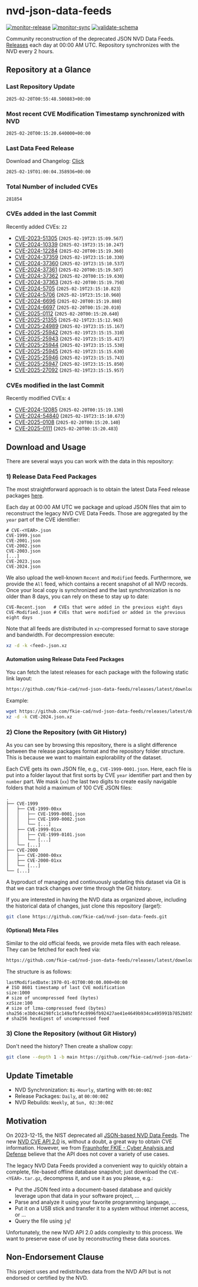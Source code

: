# nvd-json-data-feeds

[![monitor-release](https://github.com/fkie-cad/nvd-json-data-feeds/actions/workflows/monitor_release.yml/badge.svg)](https://github.com/fkie-cad/nvd-json-data-feeds/actions/workflows/monitor_release.yml)
[![monitor-sync](https://github.com/fkie-cad/nvd-json-data-feeds/actions/workflows/monitor_sync.yml/badge.svg)](https://github.com/fkie-cad/nvd-json-data-feeds/actions/workflows/monitor_sync.yml)
[![validate-schema](https://github.com/fkie-cad/nvd-json-data-feeds/actions/workflows/validate_schema.yml/badge.svg)](https://github.com/fkie-cad/nvd-json-data-feeds/actions/workflows/validate_schema.yml)

Community reconstruction of the deprecated JSON NVD Data Feeds.
[Releases](https://github.com/fkie-cad/nvd-json-data-feeds/releases/latest) each day at 00:00 AM UTC.
Repository synchronizes with the NVD every 2 hours.

## Repository at a Glance

### Last Repository Update

```plain
2025-02-20T00:55:48.500883+00:00
```

### Most recent CVE Modification Timestamp synchronized with NVD

```plain
2025-02-20T00:15:20.640000+00:00
```

### Last Data Feed Release

Download and Changelog: [Click](https://github.com/fkie-cad/nvd-json-data-feeds/releases/latest)

```plain
2025-02-19T01:00:04.358936+00:00
```

### Total Number of included CVEs

```plain
281854
```

### CVEs added in the last Commit

Recently added CVEs: `22`

- [CVE-2023-51305](CVE-2023/CVE-2023-513xx/CVE-2023-51305.json) (`2025-02-19T23:15:09.567`)
- [CVE-2024-10339](CVE-2024/CVE-2024-103xx/CVE-2024-10339.json) (`2025-02-19T23:15:10.247`)
- [CVE-2024-12284](CVE-2024/CVE-2024-122xx/CVE-2024-12284.json) (`2025-02-20T00:15:19.360`)
- [CVE-2024-37359](CVE-2024/CVE-2024-373xx/CVE-2024-37359.json) (`2025-02-19T23:15:10.330`)
- [CVE-2024-37360](CVE-2024/CVE-2024-373xx/CVE-2024-37360.json) (`2025-02-19T23:15:10.537`)
- [CVE-2024-37361](CVE-2024/CVE-2024-373xx/CVE-2024-37361.json) (`2025-02-20T00:15:19.507`)
- [CVE-2024-37362](CVE-2024/CVE-2024-373xx/CVE-2024-37362.json) (`2025-02-20T00:15:19.630`)
- [CVE-2024-37363](CVE-2024/CVE-2024-373xx/CVE-2024-37363.json) (`2025-02-20T00:15:19.750`)
- [CVE-2024-5705](CVE-2024/CVE-2024-57xx/CVE-2024-5705.json) (`2025-02-19T23:15:10.823`)
- [CVE-2024-5706](CVE-2024/CVE-2024-57xx/CVE-2024-5706.json) (`2025-02-19T23:15:10.960`)
- [CVE-2024-6696](CVE-2024/CVE-2024-66xx/CVE-2024-6696.json) (`2025-02-20T00:15:19.880`)
- [CVE-2024-6697](CVE-2024/CVE-2024-66xx/CVE-2024-6697.json) (`2025-02-20T00:15:20.010`)
- [CVE-2025-0112](CVE-2025/CVE-2025-01xx/CVE-2025-0112.json) (`2025-02-20T00:15:20.640`)
- [CVE-2025-21355](CVE-2025/CVE-2025-213xx/CVE-2025-21355.json) (`2025-02-19T23:15:12.963`)
- [CVE-2025-24989](CVE-2025/CVE-2025-249xx/CVE-2025-24989.json) (`2025-02-19T23:15:15.167`)
- [CVE-2025-25942](CVE-2025/CVE-2025-259xx/CVE-2025-25942.json) (`2025-02-19T23:15:15.310`)
- [CVE-2025-25943](CVE-2025/CVE-2025-259xx/CVE-2025-25943.json) (`2025-02-19T23:15:15.417`)
- [CVE-2025-25944](CVE-2025/CVE-2025-259xx/CVE-2025-25944.json) (`2025-02-19T23:15:15.530`)
- [CVE-2025-25945](CVE-2025/CVE-2025-259xx/CVE-2025-25945.json) (`2025-02-19T23:15:15.630`)
- [CVE-2025-25946](CVE-2025/CVE-2025-259xx/CVE-2025-25946.json) (`2025-02-19T23:15:15.743`)
- [CVE-2025-25947](CVE-2025/CVE-2025-259xx/CVE-2025-25947.json) (`2025-02-19T23:15:15.850`)
- [CVE-2025-27092](CVE-2025/CVE-2025-270xx/CVE-2025-27092.json) (`2025-02-19T23:15:15.957`)


### CVEs modified in the last Commit

Recently modified CVEs: `4`

- [CVE-2024-12085](CVE-2024/CVE-2024-120xx/CVE-2024-12085.json) (`2025-02-20T00:15:19.130`)
- [CVE-2024-54840](CVE-2024/CVE-2024-548xx/CVE-2024-54840.json) (`2025-02-19T23:15:10.673`)
- [CVE-2025-0108](CVE-2025/CVE-2025-01xx/CVE-2025-0108.json) (`2025-02-20T00:15:20.140`)
- [CVE-2025-0111](CVE-2025/CVE-2025-01xx/CVE-2025-0111.json) (`2025-02-20T00:15:20.483`)


## Download and Usage

There are several ways you can work with the data in this repository:

### 1) Release Data Feed Packages

The most straightforward approach is to obtain the latest Data Feed release packages [here](https://github.com/fkie-cad/nvd-json-data-feeds/releases/latest).

Each day at 00:00 AM UTC we package and upload JSON files that aim to reconstruct the legacy NVD CVE Data Feeds.
Those are aggregated by the `year` part of the CVE identifier:

```
# CVE-<YEAR>.json
CVE-1999.json
CVE-2001.json
CVE-2002.json
CVE-2003.json
[...]
CVE-2023.json
CVE-2024.json
```

We also upload the well-known `Recent` and `Modified` feeds.
Furthermore, we provide the `All` feed, which contains a recent snapshot of all NVD records.
Once your local copy is synchronized and the last synchronization is no older than 8 days, you can rely on these to stay up to date:

```plain
CVE-Recent.json   # CVEs that were added in the previous eight days
CVE-Modified.json # CVEs that were modified or added in the previous eight days
```

Note that all feeds are distributed in `xz`-compressed format to save storage and bandwidth.
For decompression execute:

```sh
xz -d -k <feed>.json.xz
```

#### Automation using Release Data Feed Packages

You can fetch the latest releases for each package with the following static link layout:

```sh
https://github.com/fkie-cad/nvd-json-data-feeds/releases/latest/download/CVE-<YEAR>.json.xz
```

Example:

```sh
wget https://github.com/fkie-cad/nvd-json-data-feeds/releases/latest/download/CVE-2024.json.xz
xz -d -k CVE-2024.json.xz
```

### 2) Clone the Repository (with Git History)

As you can see by browsing this repository, there is a slight difference between the release packages format and the repository folder structure.
This is because we want to maintain explorability of the dataset.

Each CVE gets its own JSON file, e.g., `CVE-1999-0001.json`.
Here, each file is put into a folder layout that first sorts by CVE `year` identifier part and then by `number` part.
We mask (`xx`) the last two digits to create easily navigable folders that hold a maximum of 100 CVE JSON files:

```plain
.
├── CVE-1999
│   ├── CVE-1999-00xx
│   │   ├── CVE-1999-0001.json
│   │   ├── CVE-1999-0002.json
│   │   └── [...]
│   ├── CVE-1999-01xx
│   │   ├── CVE-1999-0101.json
│   │   └── [...]
│   └── [...]
├── CVE-2000
│   ├── CVE-2000-00xx
│   ├── CVE-2000-01xx
│   └── [...]
└── [...]
```

A byproduct of managing and continuously updating this dataset via Git is that we can track changes over time through the Git history.

If you are interested in having the NVD data as organized above, including the historical data of changes, just clone this repository (large!):

```sh
git clone https://github.com/fkie-cad/nvd-json-data-feeds.git
```

#### (Optional) Meta Files

Similar to the old official feeds, we provide meta files with each release. They can be fetched for each feed via:

```sh
https://github.com/fkie-cad/nvd-json-data-feeds/releases/latest/download/CVE-<YEAR>.meta
```

The structure is as follows:

```plain
lastModifiedDate:1970-01-01T00:00:00.000+00:00                          # ISO 8601 timestamp of last CVE modification
size:1000                                                               # size of uncompressed feed (bytes)
xzSize:100                                                              # size of lzma-compressed feed (bytes)
sha256:e3b0c44298fc1c149afbf4c8996fb92427ae41e4649b934ca495991b7852b855 # sha256 hexdigest of uncompressed feed
```

### 3) Clone the Repository (without Git History)

Don't need the history? Then create a shallow copy:

```sh
git clone --depth 1 -b main https://github.com/fkie-cad/nvd-json-data-feeds.git
```


## Update Timetable

* NVD Synchronization: `Bi-Hourly`, starting with `00:00:00Z`
* Release Packages: `Daily`, at `00:00:00Z`
* NVD Rebuilds: `Weekly`, at `Sun, 02:30:00Z`


## Motivation

On 2023-12-15, the NIST deprecated all [JSON-based NVD Data Feeds](https://nvd.nist.gov/vuln/data-feeds#divRetirementBanner-1).
The new [NVD CVE API 2.0](https://nvd.nist.gov/developers/vulnerabilities) is, without a doubt, a great way to obtain CVE information.
However, we from [Fraunhofer FKIE - Cyber Analysis and Defense](https://www.fkie.fraunhofer.de/en/departments/cad.html) believe that the API does not cover a variety of use cases.

The legacy NVD Data Feeds provided a convenient way to quickly obtain a complete, file-based offline database snapshot; just download the `CVE-<YEAR>.tar.gz`, decompress it, and use it as you please, e.g.:

- Put the JSON feed into a document-based database and quickly leverage upon that data in your software project, ...
- Parse and analyze it using your favorite programming language, ...
- Put it on a USB stick and transfer it to a system without internet access, or ...
- Query the file using `jq`!

Unfortunately, the new NVD API 2.0 adds complexity to this process.
We want to preserve ease of use by reconstructing these data sources.

## Non-Endorsement Clause

This project uses and redistributes data from the NVD API but is not endorsed or certified by the NVD.